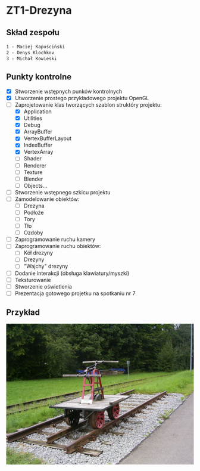 # ZT1-Drezyna
## Skład zespołu
    1 - Maciej Kapuściński
    2 - Denys Klochkov
    3 - Michał Kowieski
    
## Punkty kontrolne
    
- [x] Stworzenie wstępnych punków kontrolnych
- [x] Utworzenie prostego przykładowego projektu OpenGL
- [ ] Zaprojetowanie klas tworzących szablon struktóry projektu:
    - [x] Application
    - [x] Utilities
    - [x] Debug
    - [x] ArrayBuffer
    - [x] VertexBufferLayout
    - [x] IndexBuffer
    - [x] VertexArray
    - [ ] Shader
    - [ ] Renderer
    - [ ] Texture
    - [ ] Blender
    - [ ] Objects...
- [ ] Stworzenie wstępnego szkicu projektu
- [ ] Zamodelowanie obiektów:
    - [ ] Drezyna
    - [ ] Podłoże
    - [ ] Tory
    - [ ] Tło
    - [ ] Ozdoby
- [ ] Zaprogramowanie ruchu kamery
- [ ] Zaprogramowanie ruchu obiektów:
    - [ ] Kół drezyny
    - [ ] Drezyny
    - [ ] "Wajchy" drezyny
- [ ] Dodanie interakcji (obsługa klawiatury/myszki)
- [ ] Teksturowanie
- [ ] Stworzenie oświetlenia
- [ ] Prezentacja gotowego projetku na spotkaniu nr 7

## Przykład

   ![alt text](pictures/drezyna.JPG "Drezyna")